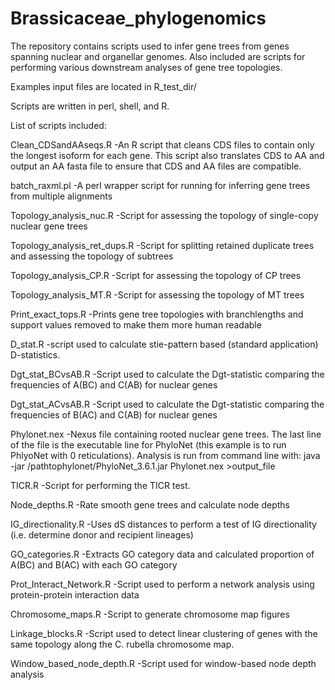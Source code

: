 # Brassicaceae_phylogenomics

The repository contains scripts used to infer gene trees from genes spanning nuclear and organellar genomes. Also included are scripts for performing various downstream analyses of gene tree topologies. 

Examples input files are located in R_test_dir/

Scripts are written in perl, shell, and R.

List of scripts included:

Clean_CDSandAAseqs.R
-An R script that cleans CDS files to contain only the longest isoform for each gene. This script also translates CDS to AA and output an AA fasta file to ensure that CDS and AA files are compatible.

batch_raxml.pl
-A perl wrapper script for running for inferring gene trees from multiple alignments 

Topology_analysis_nuc.R
-Script for assessing the topology of single-copy nuclear gene trees

Topology_analysis_ret_dups.R
-Script for splitting retained duplicate trees and assessing the topology of subtrees

Topology_analysis_CP.R
-Script for assessing the topology of CP trees

Topology_analysis_MT.R
-Script for assessing the topology of MT trees

Print_exact_tops.R
-Prints gene tree topologies with branchlengths and support values removed to make them more human readable        

D_stat.R
-script used to calculate stie-pattern based (standard application) D-statistics.

Dgt_stat_BCvsAB.R
-Script used to calculate the Dgt-statistic comparing the frequencies of A(BC) and C(AB) for nuclear genes

Dgt_stat_ACvsAB.R
-Script used to calculate the Dgt-statistic comparing the frequencies of B(AC) and C(AB) for nuclear genes

Phylonet.nex
-Nexus file containing rooted nuclear gene trees. The last line of the file is the executable line for PhyloNet (this example is to run PhlyoNet with 0 reticulations). Analysis is run from command line with: java -jar /pathtophylonet/PhyloNet_3.6.1.jar Phylonet.nex >output_file

TICR.R 
-Script for performing the TICR test. 

Node_depths.R
-Rate smooth gene trees and calculate node depths

IG_directionality.R
-Uses dS distances to perform a test of IG directionality (i.e. determine donor and recipient lineages)

GO_categories.R
-Extracts GO category data and calculated proportion of A(BC) and B(AC) with each GO category        
       
Prot_Interact_Network.R 
-Script used to perform a network analysis using protein-protein interaction data

Chromosome_maps.R
-Script to generate chromosome map figures

Linkage_blocks.R
-Script used to detect linear clustering of genes with the same topology along the C. rubella chromosome map.

Window_based_node_depth.R
-Script used for window-based node depth analysis

